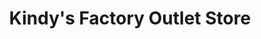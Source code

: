---
title: "Kindy's Factory Outlet Store"
url: /philadelphia/kindys-factory-outlet-store/
shop: variety store
---